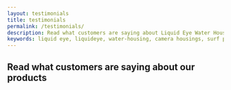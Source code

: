 ```yaml
---
layout: testimonials
title: testimonials
permalink: /testimonials/
description: Read what customers are saying about Liquid Eye Water Housings
keywords: liquid eye, liquideye, water-housing, camera housings, surf photography, liquid eye team, professional, quotes, bio, info,
---
```

## Read what customers are saying about our products
